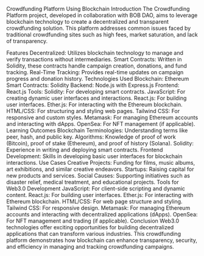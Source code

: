 Crowdfunding Platform Using Blockchain
Introduction
The Crowdfunding Platform project, developed in collaboration with BOB DAO, aims to leverage blockchain technology to create a decentralized and transparent crowdfunding solution. This platform addresses common issues faced by traditional crowdfunding sites such as high fees, market saturation, and lack of transparency.

Features
Decentralized: Utilizes blockchain technology to manage and verify transactions without intermediaries.
Smart Contracts: Written in Solidity, these contracts handle campaign creation, donations, and fund tracking.
Real-Time Tracking: Provides real-time updates on campaign progress and donation history.
Technologies Used
Blockchain: Ethereum
Smart Contracts: Solidity
Backend: Node.js with Express.js
Frontend: React.js
Tools:
Solidity: For developing smart contracts.
JavaScript: For creating dynamic user interfaces and interactions.
React.js: For building user interfaces.
Ether.js: For interacting with the Ethereum blockchain.
HTML/CSS: For structuring and styling web pages.
Tailwind CSS: For responsive and custom styles.
Metamask: For managing Ethereum accounts and interacting with dApps.
OpenSea: For NFT management (if applicable).
Learning Outcomes
Blockchain Terminologies: Understanding terms like peer, hash, and public key.
Algorithms: Knowledge of proof of work (Bitcoin), proof of stake (Ethereum), and proof of history (Solana).
Solidity: Experience in writing and deploying smart contracts.
Frontend Development: Skills in developing basic user interfaces for blockchain interactions.
Use Cases
Creative Projects: Funding for films, music albums, art exhibitions, and similar creative endeavors.
Startups: Raising capital for new products and services.
Social Causes: Supporting initiatives such as disaster relief, medical treatment, and educational projects.
Tools for Web3.0 Development
JavaScript: For client-side scripting and dynamic content.
React.js: For building user interfaces.
Ether.js: For interacting with Ethereum blockchain.
HTML/CSS: For web page structure and styling.
Tailwind CSS: For responsive design.
Metamask: For managing Ethereum accounts and interacting with decentralized applications (dApps).
OpenSea: For NFT management and trading (if applicable).
Conclusion
Web3.0 technologies offer exciting opportunities for building decentralized applications that can transform various industries. This crowdfunding platform demonstrates how blockchain can enhance transparency, security, and efficiency in managing and tracking crowdfunding campaigns.
